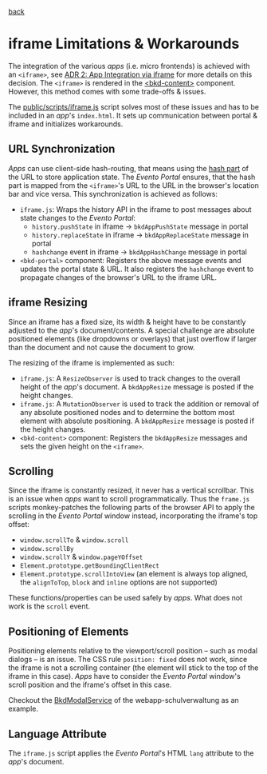 [back](../README.md)

# iframe Limitations & Workarounds

The integration of the various _apps_ (i.e. micro frontends) is achieved with an `<iframe>`, see [ADR 2: App Integration via iframe](./sad.md#adr-2-app-integration-via-iframe) for more details on this decision. The `<iframe>` is rendered in the [\<bkd-content\>](../src/components/Content.ts) component. However, this method comes with some trade-offs & issues.

The [public/scripts/iframe.js](../public/scripts/iframe.js) script solves most of these issues and has to be included in an _app_'s `index.html`. It sets up communication between portal & iframe and initializes workarounds.

## URL Synchronization

_Apps_ can use client-side hash-routing, that means using the [hash part](https://developer.mozilla.org/en-US/docs/Web/API/URL/hash) of the URL to store application state. The _Evento Portal_ ensures, that the hash part is mapped from the `<iframe>`'s URL to the URL in the browser's location bar and vice versa. This synchronization is achieved as follows:

- `iframe.js`: Wraps the history API in the iframe to post messages about state changes to the _Evento Portal_:
  - `history.pushState` in iframe → `bkdAppPushState` message in portal
  - `history.replaceState` in iframe → `bkdAppReplaceState` message in portal
  - `hashchange` event in iframe → `bkdAppHashChange` message in portal
- `<bkd-portal>` component: Registers the above message events and updates the portal state & URL. It also registers the `hashchange` event to propagate changes of the browser's URL to the iframe URL.

## iframe Resizing

Since an iframe has a fixed size, its width & height have to be constantly adjusted to the _app_'s document/contents. A special challenge are absolute positioned elements (like dropdowns or overlays) that just overflow if larger than the document and not cause the document to grow.

The resizing of the iframe is implemented as such:

- `iframe.js`: A `ResizeObserver` is used to track changes to the overall height of the _app_'s document. A `bkdAppResize` message is posted if the height changes.
- `iframe.js`: A `MutationObserver` is used to track the addition or removal of any absolute positioned nodes and to determine the bottom most element with absolute positioning. A `bkdAppResize` message is posted if the height changes.
- `<bkd-content>` component: Registers the `bkdAppResize` messages and sets the given height on the `<iframe>`.

## Scrolling

Since the iframe is constantly resized, it never has a vertical scrollbar. This is an issue when _apps_ want to scroll programmatically. Thus the `frame.js` scripts monkey-patches the following parts of the browser API to apply the scrolling in the _Evento Portal_ window instead, incorporating the iframe's top offset:

- `window.scrollTo` & `window.scroll`
- `window.scrollBy`
- `window.scrollY` & `window.pageYOffset`
- `Element.prototype.getBoundingClientRect`
- `Element.prototype.scrollIntoView` (an element is always top aligned, the `alignToTop`, `block` and `inline` options are not supported)

These functions/properties can be used safely by _apps_. What does not work is the `scroll` event.

## Positioning of Elements

Positioning elements relative to the viewport/scroll position – such as modal dialogs – is an issue. The CSS rule `position: fixed` does not work, since the iframe is not a scrolling container (the element will stick to the top of the iframe in this case). _Apps_ have to consider the _Evento Portal_ window's scroll position and the iframe's offset in this case.

Checkout the [BkdModalService](https://github.com/bkd-mba-fbi/webapp-schulverwaltung/blob/main/src/app/shared/services/bkd-modal.service.ts) of the webapp-schulverwaltung as an example.

## Language Attribute

The `iframe.js` script applies the _Evento Portal_'s HTML `lang` attribute to the _app_'s document.
